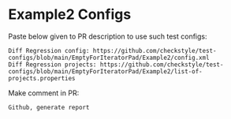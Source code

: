 # Example2 Configs
Paste below given to PR description to use such test configs:
```
Diff Regression config: https://github.com/checkstyle/test-configs/blob/main/EmptyForIteratorPad/Example2/config.xml
Diff Regression projects: https://github.com/checkstyle/test-configs/blob/main/EmptyForIteratorPad/Example2/list-of-projects.properties
```
Make comment in PR:
```
Github, generate report
```
